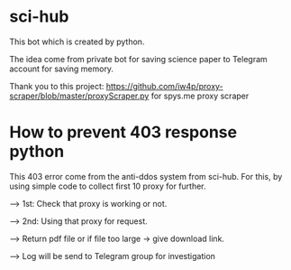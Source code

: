 # sci-hub

This bot which is created by python.

The idea come from private bot for saving science paper to Telegram account for saving memory.

Thank you to  this project: https://github.com/iw4p/proxy-scraper/blob/master/proxyScraper.py for spys.me proxy scraper

# How to prevent 403 response python

This 403 error come from the anti-ddos system from sci-hub. 
For this, by using simple code to collect first 10 proxy for further.

--> 1st: Check that proxy is working or not.

--> 2nd: Using that proxy for request.

--> Return pdf file or if file too large -> give download link.

--> Log will be send to Telegram group for investigation

